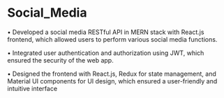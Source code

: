 # Social_Media

• Developed a social media RESTful API in MERN stack with React.js frontend, which allowed users to perform
various social media functions.

• Integrated user authentication and authorization using JWT, which ensured the security of the web app.

• Designed the frontend with React.js, Redux for state management, and Material UI components for UI design,
which ensured a user-friendly and intuitive interface
